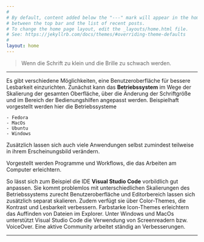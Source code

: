 ```yaml
---
#
# By default, content added below the "---" mark will appear in the home page
# between the top bar and the list of recent posts.
# To change the home page layout, edit the _layouts/home.html file.
# See: https://jekyllrb.com/docs/themes/#overriding-theme-defaults
#
layout: home
---
```



>
>Wenn die Schrift zu klein und die Brille zu schwach werden.
>
___

Es gibt verschiedene Möglichkeiten, eine Benutzeroberfläche für bessere Lesbarkeit einzurichten. Zunächst kann das **Betriebssystem** im Wege der Skalierung der gesamten Oberfläche, über die Änderung der Schriftgröße und im Bereich der Bedienungshilfen angepasst werden. Beispielhaft vorgestellt werden hier die Betriebssysteme 

    - Fedora
    - MacOs
    - Ubuntu
    - Windows

Zusätzlich lassen sich auch viele Anwendungen selbst zumindest teilweise in ihrem Erscheinungsbild verändern.  

Vorgestellt werden Programme und Workflows, die das Arbeiten am Computer erleichtern.

So lässt sich zum Beispiel die IDE **Visual Studio Code** vorbildlich gut anpassen. Sie kommt problemlos mit unterschiedlichen Skalierungen des Betriebssystems zurecht  Benutzeroberfläche und Editorbereich lassen sich zusätzlich separat skalieren.
Zudem verfügt sie über Color-Themes, die Kontrast und Lesbarkeit verbessern. Farbstarke Icon-Themes erleichtern das Auffinden von Dateien im Explorer.
Unter Windows und MacOs unterstützt Visual Studio Code die Verwendung von Screenreadern bzw. VoiceOver.
Eine aktive Community arbeitet ständig an Verbesserungen.





___




